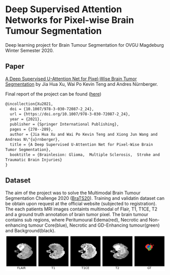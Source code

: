 # Deep Supervised Attention Networks for Pixel-wise Brain Tumour Segmentation 
Deep learning project for Brain Tumour Segmentation for OVGU Magdeburg Winter Semester 2020.
## Paper
[A Deep Supervised U-Attention Net for Pixel-Wise Brain Tumor Segmentation](https://link.springer.com/chapter/10.1007%2F978-3-030-72087-2_24) by Jia Hua Xu, Wai Po Kevin Teng and Andres Nürnberger. 

Final report of the project can be found ([here](Report/BraTS2020__finalReport.pdf))
```
@incollection{Xu2021,
  doi = {10.1007/978-3-030-72087-2_24},
  url = {https://doi.org/10.1007/978-3-030-72087-2_24},
  year = {2021},
  publisher = {Springer International Publishing},
  pages = {278--289},
  author = {Jia Hua Xu and Wai Po Kevin Teng and Xiong Jun Wang and Andreas N\"{u}rnberger},
  title = {A Deep Supervised U-Attention Net for Pixel-Wise Brain Tumor Segmentation},
  booktitle = {Brainlesion: Glioma,  Multiple Sclerosis,  Stroke and Traumatic Brain Injuries}
} 
```
## Dataset 
The aim of the project was to solve the Multimodal Brain Tumour Segmentation Challenge 2020 ([BraTS20](https://www.med.upenn.edu/cbica/brats2020/data.html)). Training and validatin dataset can be obtain upon request at the official website (subjected to registration). The each patients MRI images containts multimodal of Flair, T1, T1CE, T2 and a ground truth annotation of brain tumor pixel. The brain tumour contains sub regions, where Peritumoural Edema(red), Necrotic and Non-enhancing tumour Core(blue), Necrotic and
GD-Enhancing tumour(green) and Background(black).     
![](Fig/dataset.png)

